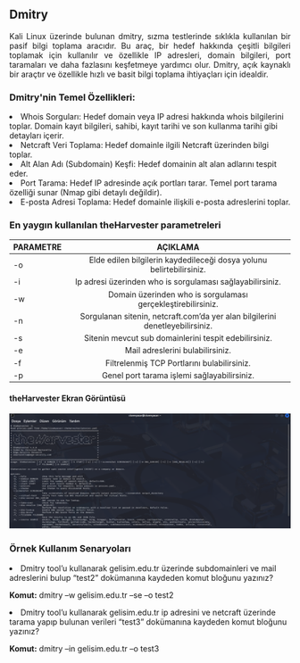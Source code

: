 ## Dmitry
<p align="justify">Kali Linux üzerinde bulunan dmitry, sızma testlerinde sıklıkla kullanılan bir pasif bilgi toplama aracıdır. Bu araç, bir hedef hakkında çeşitli bilgileri toplamak için kullanılır ve özellikle IP adresleri, domain bilgileri, port taramaları ve daha fazlasını keşfetmeye yardımcı olur.
Dmitry, açık kaynaklı bir araçtır ve özellikle hızlı ve basit bilgi toplama ihtiyaçları için idealdir. </p>

### Dmitry'nin Temel Özellikleri:
<li>Whois Sorguları: Hedef domain veya IP adresi hakkında whois bilgilerini toplar. Domain kayıt bilgileri, sahibi, kayıt tarihi ve son kullanma tarihi gibi detayları içerir.</li>
<li>Netcraft Veri Toplama: Hedef domainle ilgili Netcraft üzerinden bilgi toplar.</li>
<li>Alt Alan Adı (Subdomain) Keşfi: Hedef domainin alt alan adlarını tespit eder.</li>
<li>Port Tarama: Hedef IP adresinde açık portları tarar. Temel port tarama özelliği sunar (Nmap gibi detaylı değildir).</li>
<li>E-posta Adresi Toplama: Hedef domainle ilişkili e-posta adreslerini toplar. </li>

### En yaygın kullanılan theHarvester parametreleri
| PARAMETRE | AÇIKLAMA | 
| :---         |     :---:      |       
| -o | Elde edilen bilgilerin kaydedileceği dosya yolunu belirtebilirsiniz. |
| -i | Ip adresi üzerinden who is sorgulaması sağlayabilirsiniz. |
| -w | Domain üzerinden who is sorgulaması gerçekleştirebilirsiniz.|
| -n | Sorgulanan sitenin, netcraft.com’da yer alan bilgilerini denetleyebilirsiniz. |
| -s | Sitenin mevcut sub domainlerini tespit edebilirsiniz. |
| -e | Mail adreslerini bulabilirsiniz. |
| -f | Filtrelenmiş TCP Portlarını bulabilirsiniz. |
| -p | Genel port tarama işlemi sağlayabilirsiniz. |

#### theHarvester Ekran Görüntüsü
![theHarvester](https://github.com/cyasar34/SECURITY-IN-WEB-APPLICATIONS/blob/main/theHarvester.PNG)

### Örnek Kullanım Senaryoları
<p align="justify"><li>Dmitry tool’u kullanarak gelisim.edu.tr üzerinde subdomainleri ve mail adreslerini bulup “test2” dokümanına kaydeden komut bloğunu yazınız?</li></p>
<b>Komut:</b> dmitry –w gelisim.edu.tr –se –o test2

<p align="justify"><li>Dmitry tool’u kullanarak gelisim.edu.tr ip adresini ve netcraft üzerinde tarama yapıp bulunan verileri “test3” dokümanına kaydeden komut bloğunu yazınız?</li></p>
<b>Komut:</b> dmitry –in gelisim.edu.tr –o test3








 

